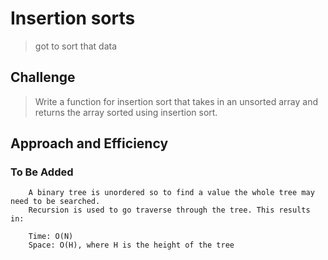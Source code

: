 # Insertion sorts
> got to sort that data

## Challenge
> Write a function for insertion sort that takes in an unsorted array and returns the array sorted using insertion sort.

## Approach and Efficiency
### To Be Added
```
	A binary tree is unordered so to find a value the whole tree may need to be searched.
	Recursion is used to go traverse through the tree. This results in:

	Time: O(N)
	Space: O(H), where H is the height of the tree
```
